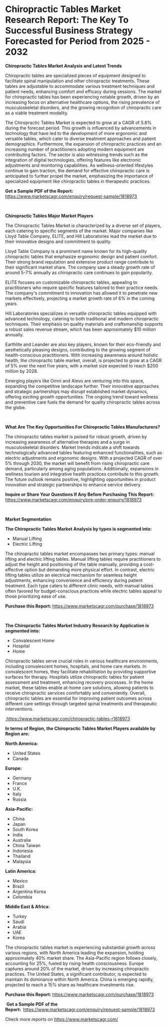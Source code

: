 <p><h1>Chiropractic Tables Market Research Report: The Key To Successful Business Strategy Forecasted for Period from 2025 - 2032</h1></p><p><strong>Chiropractic Tables Market Analysis and Latest Trends</strong></p>
<p><p>Chiropractic tables are specialized pieces of equipment designed to facilitate spinal manipulation and other chiropractic treatments. These tables are adjustable to accommodate various treatment techniques and patient needs, enhancing comfort and efficacy during sessions. The market for chiropractic tables has been experiencing notable growth, driven by an increasing focus on alternative healthcare options, the rising prevalence of musculoskeletal disorders, and the growing recognition of chiropractic care as a viable treatment modality.</p><p>The Chiropractic Tables Market is expected to grow at a CAGR of 5.8% during the forecast period. This growth is influenced by advancements in technology that have led to the development of more ergonomic and versatile tables, which cater to diverse treatment approaches and patient demographics. Furthermore, the expansion of chiropractic practices and an increasing number of practitioners adopting modern equipment are contributing factors. The sector is also witnessing trends such as the integration of digital technologies, offering features like electronic adjustments and monitoring capabilities. As wellness-oriented lifestyles continue to gain traction, the demand for effective chiropractic care is anticipated to further propel the market, emphasizing the importance of specialized equipment like chiropractic tables in therapeutic practices.</p></p>
<p><strong>Get a Sample PDF of the Report:&nbsp;</strong> <a href="https://www.marketscagr.com/enquiry/request-sample/1818973?utm_campaign=2383&utm_medium=2&utm_source=Github&utm_content=ia&utm_term=04042025&utm_id=chiropractic-tables">https://www.marketscagr.com/enquiry/request-sample/1818973</a></p>
<p>&nbsp;</p>
<p><strong>Chiropractic Tables Major Market Players</strong></p>
<p><p>The Chiropractic Tables Market is characterized by a diverse set of players, each catering to specific segments of the market. Major companies like Lloyd Table Company, ELITE, and Hill Laboratories lead the market due to their innovative designs and commitment to quality. </p><p>Lloyd Table Company is a prominent name known for its high-quality chiropractic tables that emphasize ergonomic design and patient comfort. Their strong brand reputation and extensive product range contribute to their significant market share. The company saw a steady growth rate of around 5-7% annually as chiropractic care continues to gain popularity. </p><p>ELITE focuses on customizable chiropractic tables, appealing to practitioners who require specific features tailored to their practice needs. The company's commitment to innovation has allowed it to penetrate new markets effectively, projecting a market growth rate of 6% in the coming years. </p><p>Hill Laboratories specializes in versatile chiropractic tables equipped with advanced technology, catering to both traditional and modern chiropractic techniques. Their emphasis on quality materials and craftsmanship supports a robust sales revenue stream, which has been approximately $10 million annually.</p><p>Earthlite and Leander are also key players, known for their eco-friendly and aesthetically pleasing designs, contributing to the growing segment of health-conscious practitioners. With increasing awareness around holistic health, the chiropractic table market, overall, is projected to grow at a CAGR of 5% over the next five years, with a market size expected to reach $200 million by 2028.</p><p>Emerging players like Omni and Alevo are venturing into this space, expanding the competitive landscape further. Their innovative approaches and strategic partnerships may disrupt established market dynamics, offering exciting growth opportunities. The ongoing trend toward wellness and preventive care fuels the demand for quality chiropractic tables across the globe.</p></p>
<p>&nbsp;</p>
<p><strong>What Are The Key Opportunities For Chiropractic Tables Manufacturers?</strong></p>
<p><p>The chiropractic tables market is poised for robust growth, driven by increasing awareness of alternative therapies and a surge in musculoskeletal disorders. Market trends indicate a shift towards technologically advanced tables featuring enhanced functionalities, such as electric adjustments and ergonomic designs. With a projected CAGR of over 5% through 2030, the market will benefit from rising chiropractic care demand, particularly among aging populations. Additionally, expansions in wellness tourism and integrative health practices contribute to this growth. The future outlook remains positive, highlighting opportunities in product innovation and strategic partnerships to enhance service delivery.</p></p>
<p><strong>Inquire or Share Your Questions If Any Before Purchasing This Report:</strong> <a href="https://www.marketscagr.com/enquiry/pre-order-enquiry/1818973?utm_campaign=2383&utm_medium=2&utm_source=Github&utm_content=ia&utm_term=04042025&utm_id=chiropractic-tables">https://www.marketscagr.com/enquiry/pre-order-enquiry/1818973</a></p>
<p>&nbsp;</p>
<p><strong>Market Segmentation</strong></p>
<p><strong>The Chiropractic Tables Market Analysis by types is segmented into:</strong></p>
<p><ul><li>Manual Lifting</li><li>Electric Lifting</li></ul></p>
<p><p>The chiropractic tables market encompasses two primary types: manual lifting and electric lifting tables. Manual lifting tables require practitioners to adjust the height and positioning of the table manually, providing a cost-effective option but demanding more physical effort. In contrast, electric lifting tables utilize an electrical mechanism for seamless height adjustments, enhancing convenience and efficiency during patient treatment. Each type caters to different clinic needs, with manual tables often favored for budget-conscious practices while electric tables appeal to those prioritizing ease of use.</p></p>
<p><strong>Purchase this Report:&nbsp;</strong><a href="https://www.marketscagr.com/purchase/1818973?utm_campaign=2383&utm_medium=2&utm_source=Github&utm_content=ia&utm_term=04042025&utm_id=chiropractic-tables">https://www.marketscagr.com/purchase/1818973</a></p>
<p>&nbsp;</p>
<p><strong>The Chiropractic Tables Market Industry Research by Application is segmented into:</strong></p>
<p><ul><li>Convalescent Home</li><li>Hospital</li><li>Home</li></ul></p>
<p><p>Chiropractic tables serve crucial roles in various healthcare environments, including convalescent homes, hospitals, and home care markets. In convalescent homes, they facilitate rehabilitation by providing supportive surfaces for therapy. Hospitals utilize chiropractic tables for patient assessment and treatment, enhancing recovery processes. In the home market, these tables enable at-home care solutions, allowing patients to receive chiropractic services comfortably and conveniently. Overall, chiropractic tables are essential for improving patient outcomes across different care settings through targeted spinal treatments and therapeutic interventions.</p></p>
<p><a href="https://www.marketscagr.com/chiropractic-tables-r1818973?utm_campaign=2383&utm_medium=2&utm_source=Github&utm_content=ia&utm_term=04042025&utm_id=chiropractic-tables">&nbsp;https://www.marketscagr.com/chiropractic-tables-r1818973</a></p>
<p><strong>In terms of Region, the Chiropractic Tables Market Players available by Region are:</strong></p>
<p>
    <p> <strong> North America: </strong>
        <ul>
            <li>United States</li>
            <li>Canada</li>
        </ul>
        </p> 
    <p> <strong> Europe: </strong>
        <ul>
            <li>Germany</li>
            <li>France</li>
            <li>U.K.</li>
            <li>Italy</li>
            <li>Russia</li>
        </ul>
        </p> 
    <p> <strong> Asia-Pacific: </strong>
        <ul>
            <li>China</li>
            <li>Japan</li>
            <li>South Korea</li>
            <li>India</li>
            <li>Australia</li>
            <li>China Taiwan</li>
            <li>Indonesia</li>
            <li>Thailand</li>
            <li>Malaysia</li>
        </ul>
        </p> 
    <p> <strong> Latin America: </strong>
        <ul>
            <li>Mexico</li>
            <li>Brazil</li>
            <li>Argentina Korea</li>
            <li>Colombia</li>
        </ul>
        </p> 
    <p> <strong> Middle East & Africa: </strong>
        <ul>
            <li>Turkey</li>
            <li>Saudi</li>
            <li>Arabia</li>
            <li>UAE</li>
            <li>Korea</li>
        </ul>
    </p>
    </p>
<p><p>The chiropractic tables market is experiencing substantial growth across various regions, with North America leading the expansion, holding approximately 40% market share. The Asia-Pacific region follows closely, accounting for 25%, fueled by rising health consciousness. Europe captures around 20% of the market, driven by increasing chiropractic practices. The United States, a significant contributor, is expected to maintain its dominance within North America. China is emerging rapidly, projected to reach a 15% share as healthcare investments rise.</p></p>
<p><strong>Purchase this Report: </strong><a href="https://www.marketscagr.com/purchase/1818973?utm_campaign=2383&utm_medium=2&utm_source=Github&utm_content=ia&utm_term=04042025&utm_id=chiropractic-tables">https://www.marketscagr.com/purchase/1818973</a></p>
<p>&nbsp;<strong>Get a Sample PDF of the Report:&nbsp;&nbsp;</strong><a href="https://www.marketscagr.com/enquiry/request-sample/1818973?utm_campaign=2383&utm_medium=2&utm_source=Github&utm_content=ia&utm_term=04042025&utm_id=chiropractic-tables">https://www.marketscagr.com/enquiry/request-sample/1818973</a></p>
<p><strong></strong></p>
<p>Check more reports on <a href="https://www.marketscagr.com/?utm_campaign=2383&utm_medium=2&utm_source=Github&utm_content=ia&utm_term=04042025&utm_id=chiropractic-tables">https://www.marketscagr.com/</a></p>